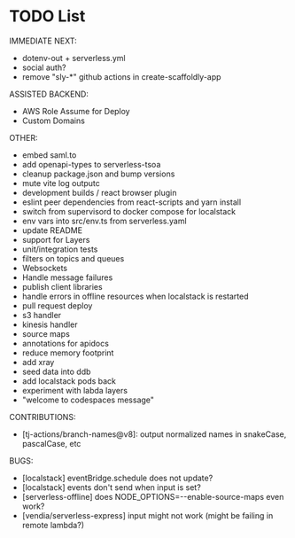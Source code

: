 # TODO List

IMMEDIATE NEXT:

- dotenv-out + serverless.yml
- social auth?
- remove "sly-\*" github actions in create-scaffoldly-app

ASSISTED BACKEND:

- AWS Role Assume for Deploy
- Custom Domains

OTHER:

- embed saml.to
- add openapi-types to serverless-tsoa
- cleanup package.json and bump versions
- mute vite log outputc
- development builds / react browser plugin
- eslint peer dependencies from react-scripts and yarn install
- switch from supervisord to docker compose for localstack
- env vars into src/env.ts from serverless.yaml
- update README
- support for Layers
- unit/integration tests
- filters on topics and queues
- Websockets
- Handle message failures
- publish client libraries
- handle errors in offline resources when localstack is restarted
- pull request deploy
- s3 handler
- kinesis handler
- source maps
- annotations for apidocs
- reduce memory footprint
- add xray
- seed data into ddb
- add localstack pods back
- experiment with labda layers
- "welcome to codespaces message"

CONTRIBUTIONS:

- [tj-actions/branch-names@v8]: output normalized names in snakeCase, pascalCase, etc

BUGS:

- [localstack] eventBridge.schedule does not update?
- [localstack] events don't send when input is set?
- [serverless-offline] does NODE_OPTIONS=--enable-source-maps even work?
- [vendia/serverless-express] input might not work (might be failing in remote lambda?)
